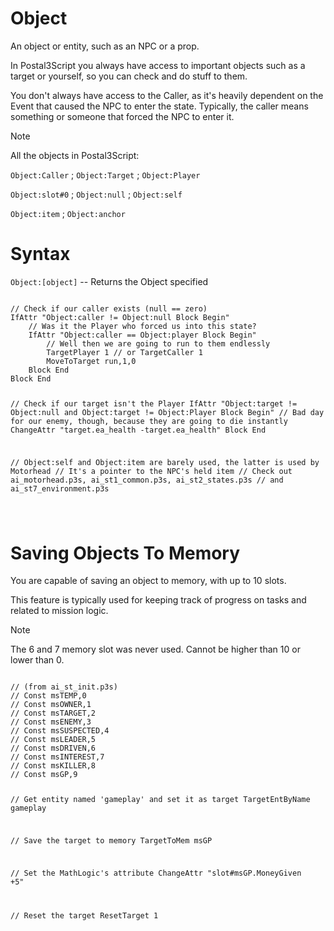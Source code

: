 # Object
<p>An object or entity, such as an NPC or a prop. 
<p>In Postal3Script you always have access to important objects such as a target or yourself, so you can check and do stuff to them.
<p>You don't always have access to the Caller, as it's heavily dependent on the Event that caused the NPC to enter the state.
Typically, the caller means something or someone that forced the NPC to enter it.

<div class="admonition note">
<p class="admonition-title">Note</p>
<p>All the objects in Postal3Script:</p>
<p><code>Object:Caller</code> ; <code>Object:Target</code> ; <code>Object:Player</code></p>
<p><code>Object:slot#0</code> ; <code>Object:null</code> ; <code>Object:self</code></p>
<p><code>Object:item</code> ; <code>Object:anchor</code></p>
</div>

<h1>Syntax</h1>
<p><code class="language-js">Object:[object]</code> -- Returns the Object specified
<pre><code class="language-js">
// Check if our caller exists (null == zero)
IfAttr "Object:caller != Object:null Block Begin"
	// Was it the Player who forced us into this state?
	IfAttr "Object:caller == Object:player Block Begin"
		// Well then we are going to run to them endlessly
		TargetPlayer 1 // or TargetCaller 1
		MoveToTarget run,1,0
	Block End
Block End

// Check if our target isn't the Player
IfAttr "Object:target != Object:null and Object:target != Object:Player Block Begin"
	// Bad day for our enemy, though, because they are going to die instantly
	ChangeAttr "target.ea_health -target.ea_health"
Block End

// Object:self and Object:item are barely used, the latter is used by Motorhead
// It's a pointer to the NPC's held item
// Check out ai_motorhead.p3s, ai_st1_common.p3s, ai_st2_states.p3s 
// and ai_st7_environment.p3s

</code></pre>
<h1>Saving Objects To Memory</h1>
<p>You are capable of saving an object to memory, with up to 10 slots.
<p>This feature is typically used for keeping track of progress on tasks and related to mission logic.
<div class="admonition note">
<p class="admonition-title">Note</p>
<p>The 6 and 7 memory slot was never used. Cannot be higher than 10 or lower than 0.</p>
</div>
<pre><code class="language-js">
// (from ai_st_init.p3s)
// Const msTEMP,0
// Const msOWNER,1
// Const msTARGET,2
// Const msENEMY,3
// Const msSUSPECTED,4
// Const msLEADER,5
// Const msDRIVEN,6
// Const msINTEREST,7
// Const msKILLER,8
// Const msGP,9

// Get entity named 'gameplay' and set it as target
TargetEntByName gameplay

// Save the target to memory
TargetToMem msGP

// Set the MathLogic's attribute
ChangeAttr "slot#msGP.MoneyGiven +5"

// Reset the target
ResetTarget 1
</code></pre>
